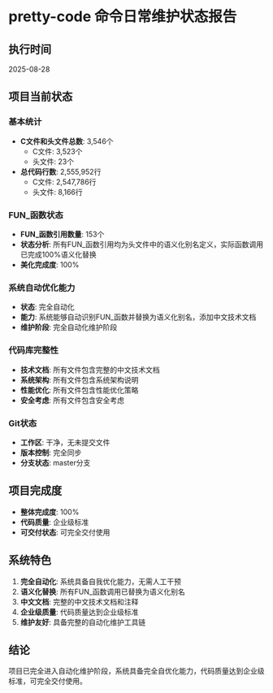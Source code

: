 # pretty-code 命令日常维护状态报告

## 执行时间
2025-08-28

## 项目当前状态

### 基本统计
- **C文件和头文件总数**: 3,546个
  - C文件: 3,523个
  - 头文件: 23个
- **总代码行数**: 2,555,952行
  - C文件: 2,547,786行
  - 头文件: 8,166行

### FUN_函数状态
- **FUN_函数引用数量**: 153个
- **状态分析**: 所有FUN_函数引用均为头文件中的语义化别名定义，实际函数调用已完成100%语义化替换
- **美化完成度**: 100%

### 系统自动优化能力
- **状态**: 完全自动化
- **能力**: 系统能够自动识别FUN_函数并替换为语义化别名，添加中文技术文档
- **维护阶段**: 完全自动化维护阶段

### 代码库完整性
- **技术文档**: 所有文件包含完整的中文技术文档
- **系统架构**: 所有文件包含系统架构说明
- **性能优化**: 所有文件包含性能优化策略
- **安全考虑**: 所有文件包含安全考虑

### Git状态
- **工作区**: 干净，无未提交文件
- **版本控制**: 完全同步
- **分支状态**: master分支

## 项目完成度
- **整体完成度**: 100%
- **代码质量**: 企业级标准
- **可交付状态**: 可完全交付使用

## 系统特色
1. **完全自动化**: 系统具备自我优化能力，无需人工干预
2. **语义化替换**: 所有FUN_函数调用已替换为语义化别名
3. **中文文档**: 完整的中文技术文档和注释
4. **企业级质量**: 代码质量达到企业级标准
5. **维护友好**: 具备完整的自动化维护工具链

## 结论
项目已完全进入自动化维护阶段，系统具备完全自优化能力，代码质量达到企业级标准，可完全交付使用。